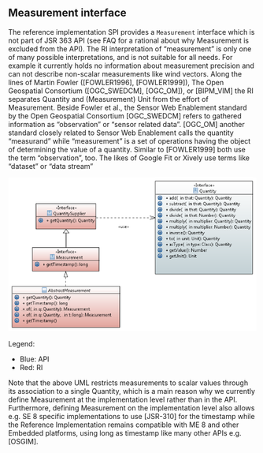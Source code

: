 
## Measurement interface
The reference implementation SPI provides a <code>Measurement</code> interface which is not part of JSR 363 API (see FAQ for a rational about why Measurement is excluded from the API). The RI interpretation of “measurement” is only one of many possible interpretations, and is not suitable for all needs. For example it currently holds no information about measurement precision and can not describe non-scalar measurements like wind vectors.
Along the lines of Martin Fowler ([FOWLER1996], [FOWLER1999]), The Open Geospatial Consortium 
([OGC_SWEDCM], [OGC_OM]), or [BIPM_VIM] the RI separates Quantity and (Measurement) Unit from the effort of Measurement. Beside Fowler et al., the Sensor Web Enablement standard by the Open Geospatial Consortium [OGC_SWEDCM] refers to gathered information as “observation” or “sensor related data”. [OGC_OM] another standard closely related to Sensor Web Enablement calls the quantity “measurand” while “measurement” is a set of operations having the object of determining the value of a quantity. Similar to [FOWLER1999] both use the term “observation”, too. The likes of Google Fit or Xively use terms like “dataset” or “data stream”

![](image08.png)

Legend:
* Blue: API
* Red:  RI

 
Note that the above UML restricts measurements to scalar values through its association to a single Quantity, which is a main reason why we currently define Measurement at the implementation level rather than in the API. Furthermore, defining Measurement on the implementation level also allows e.g. SE 8 specific implementations to use [JSR-310] for the timestamp while the Reference Implementation remains compatible with ME 8 and other Embedded platforms, using long as timestamp like many other APIs e.g. [OSGIM].